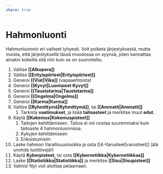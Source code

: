 ```yaml
---
share: true
---
```

# Hahmonluonti

Hahmonluonnin eri vaiheet lyhyesti. Voit poiketa järjestyksestä, mutta muista, että järjestyksellä tässä muodossa on syynsä, joten kannattaa ainakin kokeilla sitä niin kuin se on suunniteltu.

1. Valitse **[[Alkupera]]**
2. Valitse  **[[Erityispiirteet|Erityispiirteet]]**
3. Generoi  **[[Viat|Vika]]** (vapaaehtoista)
4. Generoi **[[Kyvyt|Luontaiset Kyvyt]]**
5. Generoi  **[[Taustatarina|Taustatarina]]**
6. Generoi **[[Ongelma|Ongelma]]**
7. Generoi **[[Karma|Karma]]**
8. Valitse  **[[Ryhmittymä|Ryhmittymä]]**, tai **[[Ammatit|Ammatti]]**
	1. Tarkista **vaatimukset**, ja lisää **taitoasteet** ja merkitse muut **edut**.
9. Käytä **[[Kokemus|Kokemuspisteet]]**
   1. Taitojen kehittämiseen. Taitoa ei voi nostaa suuremmaksi kuin taitoaste 4 hahmonluonnissa.
   2. Kykyjen kehittämiseen
   3. Erikoistumisiin
11. Laske hahmon Varallisuusluokka ja osta [[4-Varusteet|varusteet]] (älä unohda luotiliivejä!)
12. Käytä **Kyberpisteet**, tai osta  **[[Kybernetiikka|Kybernetiikkaa]]**
13. Laske  **[[Statistiikka|Statistiikka]]** ja merkitse **[[Sisu|Sisupisteet]]**
14. Valmis! Nyt voit aloittaa pelaamaan.